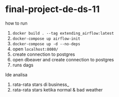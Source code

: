 # final-project-de-ds-11

how to run
1. `docker build . --tag extending_airflow:latest`
2. `docker-compose up airflow-init`
3. `docker-compose up -d --no-deps`
4. open `localhost:8080/`
5. create connection to postgres
6. open dbeaver and create connection to postgres
7. runs dags

Ide analisa
1. rata-rata stars di business_
2. rata-rata stars ketika normal & bad weather